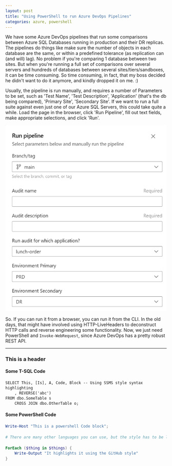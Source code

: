 ```yaml
---
layout: post
title: "Using PowerShell to run Azure DevOps Pipelines"
categories: azure, powershell
---
```


We have some Azure DevOps pipelines that run some comparisons between Azure SQL Databases running in production
and their DR replicas.  The pipelines do things like make sure the number of objects in each database are the same,
or within a predefined tolerance (as replication can (and will) lag).  No problem if you're comparing 1 database between two sites.  But when you're running a full set of comparisons over several servers and hundreds of databases between several sites/tiers/sandboxes, it can be time consuming.  So time consuming, in fact, that my boss decided he didn't want to do it anymore, and kindly dropped it on me. :)

Usually, the pipeline is run manually, and requires a number of Parameters to be set, such as 'Test Name', 'Test Description', 'Application' (that's the db being compared), 'Primary Site', 'Secondary Site'.  If we want to run a full suite against even just one of our Azure SQL Servers, this could take quite a while.  Load the page in the browser, click 'Run Pipeline', fill out text fields, make appropriate selections, and click 'Run'.  

![Pipeline Parameters in Azure DevOps](/images/run-pipeline-parameters.png)

So.  If you can run it from a browser, you can run it from the CLI.  In the old days, that might have involved using HTTP-LiveHeaders to deconstruct HTTP calls and reverse engineering some functionality.  Now, we just need PowerShell and `Invoke-WebRequest`, since Azure DevOps has a pretty robust REST API.



---

### This is a header

#### Some T-SQL Code

```tsql
SELECT This, [Is], A, Code, Block -- Using SSMS style syntax highlighting
    , REVERSE('abc')
FROM dbo.SomeTable s
    CROSS JOIN dbo.OtherTable o;
```

#### Some PowerShell Code

```powershell
Write-Host "This is a powershell Code block";

# There are many other languages you can use, but the style has to be loaded first

ForEach ($thing in $things) {
    Write-Output "It highlights it using the GitHub style"
}
```
